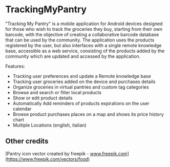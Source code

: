 # TrackingMyPantry
"Tracking My Pantry" is a mobile application for Android devices designed for those who wish to track the groceries they buy, starting from their own barcode, with the objective of creating a collaborative barcode database that can be used by the community.
The application uses the products registered by the user, but also interfaces with a single remote knowledge base, accessible as a web service, consisting of the products added by the community which are updated and accessed by the application.

Features:
- Tracking user preferences and update a Remote knowledge base
- Tracking user groceries added on the device and purchases details
- Organize groceries in virtual pantries and custom tag categories
- Browse and search or filter local products
- Show or edit product details
- Automatically Add reminders of products expirations on the user calendar
- Browse product purchases places on a map and shows its price history chart
- Multiple Locations (english, italian)


## Other credits
[Pantry icon vector created by freepik - www.freepik.com](https://www.freepik.com/vectors/food)